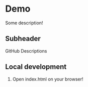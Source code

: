 # Demo

Some description!

## Subheader

GitHub Descriptions

## Local development

1. Open index.html on your browser!
